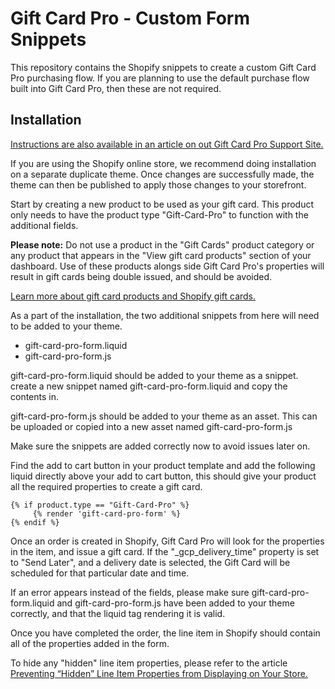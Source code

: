 # Gift Card Pro - Custom Form Snippets

This repository contains the Shopify snippets to create a custom Gift Card Pro purchasing flow.
If you are planning to use the default purchase flow built into Gift Card Pro, then these are not required.

## Installation

[Instructions are also available in an article on out Gift Card Pro Support Site.](https://docs.giftcardpro.app/article/creating-a-custom-purchase-flow/)

If you are using the Shopify online store, we recommend doing installation on a separate duplicate theme. Once changes are successfully made, the theme can then be published to apply those changes to your storefront.

Start by creating a new product to be used as your gift card. This product only needs to have the product type "Gift-Card-Pro" to function with the additional fields.

**Please note:** Do not use a product in the "Gift Cards" product category or any product that appears in the "View gift card products" section of your dashboard. Use of these products alongs side Gift Card Pro's properties will result in gift cards being double issued, and should be avoided.

[Learn more about gift card products and Shopify gift cards.](https://help.shopify.com/en/manual/products/gift-card-products)

As a part of the installation, the two additional snippets from here will need to be added to your theme.

 - gift-card-pro-form.liquid
 - gift-card-pro-form.js

gift-card-pro-form.liquid should be added to your theme as a snippet. create a new snippet named gift-card-pro-form.liquid and copy the contents in.

gift-card-pro-form.js should be added to your theme as an asset. This can be uploaded or copied into a new asset named gift-card-pro-form.js

Make sure the snippets are added correctly now to avoid issues later on.

Find the add to cart button in your product template and add the following liquid directly above your add to cart button, this should give your product all the required properties to create a gift card.

```
{% if product.type == "Gift-Card-Pro" %}
     {% render 'gift-card-pro-form' %}
{% endif %}
```

Once an order is created in Shopify, Gift Card Pro will look for the properties in the item, and issue a gift card. If the "_gcp_delivery_time" property is set to "Send Later", and a delivery date is selected, the Gift Card will be scheduled for that particular date and time.

If an error appears instead of the fields, please make sure gift-card-pro-form.liquid and gift-card-pro-form.js have been added to your theme correctly, and that the liquid tag rendering it is valid.

Once you have completed the order, the line item in Shopify should contain all of the properties added in the form.

To hide any "hidden" line item properties, please refer to the article [Preventing “Hidden” Line Item Properties from Displaying on Your Store.](https://docs.giftcardpro.app/article/preventing-hidden-line-item-properties-from-displaying-on-your-store-%e2%9c%8f%ef%b8%8f/)
